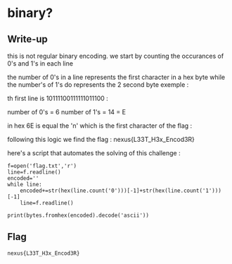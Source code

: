 # binary?

## Write-up


this is not regular binary encoding.
we start by counting the occurances of 0's and 1's in each line 

the number of 0's in a line represents the first character in a hex byte 
while the number's of 1's do represents the 2 second byte
exemple : 

th first line is 10111100111111011100 :

number of 0's = 6
number of 1's = 14 = E

in hex 6E is equal the 'n' which is the first character of the flag : 

following this logic we find the flag : nexus{L33T_H3x_Encod3R}

here's a script that automates the solving of this challenge : 
```
f=open('flag.txt','r')
line=f.readline()
encoded=''
while line:
    encoded+=str(hex(line.count('0')))[-1]+str(hex(line.count('1')))[-1]
    line=f.readline()

print(bytes.fromhex(encoded).decode('ascii'))

```
## Flag

`nexus{L33T_H3x_Encod3R}`
